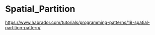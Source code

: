 # Spatial_Partition
 
https://www.habrador.com/tutorials/programming-patterns/19-spatial-partition-pattern/
